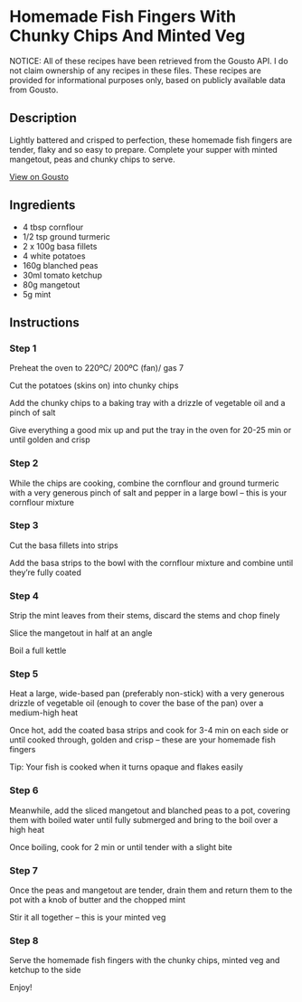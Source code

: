 # Homemade Fish Fingers With Chunky Chips And Minted Veg

NOTICE: All of these recipes have been retrieved from the Gousto API. I do not claim ownership of any recipes in these files. These recipes are provided for informational purposes only, based on publicly available data from Gousto.

## Description

Lightly battered and crisped to perfection, these homemade fish fingers are tender, flaky and so easy to prepare. Complete your supper with minted mangetout, peas and chunky chips to serve.

[View on Gousto](https://www.gousto.co.uk/recipes/cookbook/homemade-fish-fingers-chunky-chips-minted-veg)

## Ingredients

- 4 tbsp cornflour
- 1/2 tsp ground turmeric
- 2 x 100g basa fillets
- 4 white potatoes
- 160g blanched peas
- 30ml tomato ketchup 
- 80g mangetout
- 5g mint

## Instructions


### Step 1

Preheat the oven to 220ºC/ 200ºC (fan)/ gas 7

Cut the potatoes (skins on) into chunky chips

Add the chunky chips to a baking tray with a drizzle of vegetable oil and a pinch of salt

Give everything a good mix up and put the tray in the oven for 20-25 min or until golden and crisp


### Step 2

While the chips are cooking, combine the cornflour and ground turmeric with a very generous pinch of salt and pepper in a large bowl – this is your cornflour mixture


### Step 3

Cut the basa fillets into strips

Add the basa strips to the bowl with the cornflour mixture and combine until they’re fully coated


### Step 4

Strip the mint leaves from their stems, discard the stems and chop finely

Slice the mangetout in half at an angle

Boil a full kettle


### Step 5

Heat a large, wide-based pan (preferably non-stick) with a very generous drizzle of vegetable oil (enough to cover the base of the pan) over a medium-high heat

Once hot, add the coated basa strips and cook for 3-4 min on each side or until cooked through, golden and crisp – these are your homemade fish fingers

Tip: Your fish is cooked when it turns opaque and flakes easily


### Step 6

Meanwhile, add the sliced mangetout and blanched peas to a pot, covering them with boiled water until fully submerged and bring to the boil over a high heat

Once boiling, cook for 2 min or until tender with a slight bite


### Step 7

Once the peas and mangetout are tender, drain them and return them to the pot with a knob of butter and the chopped mint

Stir it all together – this is your minted veg

### Step 8

Serve the homemade fish fingers with the chunky chips, minted veg and ketchup to the side

Enjoy!

